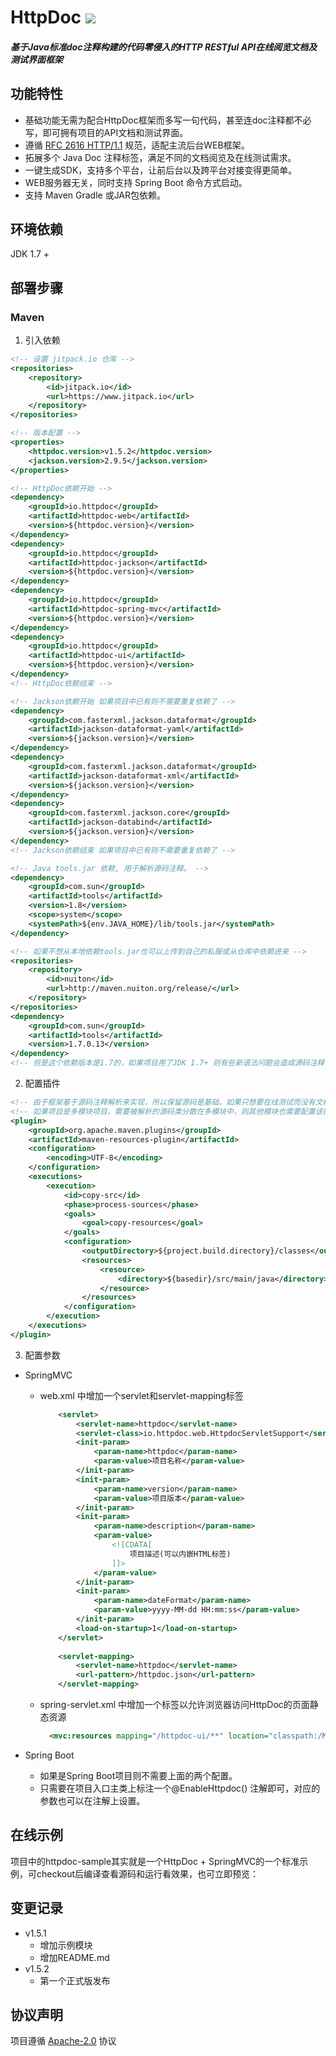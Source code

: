 # **HttpDoc** [![](https://www.jitpack.io/v/core-lib/httpdoc.svg)](https://www.jitpack.io/#core-lib/httpdoc)
##### 基于Java标准doc注释构建的代码零侵入的HTTP RESTful API在线阅览文档及测试界面框架

## **功能特性**
* 基础功能无需为配合HttpDoc框架而多写一句代码，甚至连doc注释都不必写，即可拥有项目的API文档和测试界面。
* 遵循 [RFC 2616 HTTP/1.1](https://tools.ietf.org/html/rfc2616) 规范，适配主流后台WEB框架。
* 拓展多个 Java Doc 注释标签，满足不同的文档阅览及在线测试需求。
* 一键生成SDK，支持多个平台，让前后台以及跨平台对接变得更简单。
* WEB服务器无关，同时支持 Spring Boot 命令方式启动。
* 支持 Maven Gradle 或JAR包依赖。

## **环境依赖**
JDK 1.7 +

## **部署步骤**
### Maven
1. 引入依赖
```xml
<!-- 设置 jitpack.io 仓库 -->
<repositories>
    <repository>
        <id>jitpack.io</id>
        <url>https://www.jitpack.io</url>
    </repository>
</repositories>

<!-- 版本配置 -->
<properties>
    <httpdoc.version>v1.5.2</httpdoc.version>
    <jackson.version>2.9.5</jackson.version>
</properties>

<!-- HttpDoc依赖开始 -->
<dependency>
    <groupId>io.httpdoc</groupId>
    <artifactId>httpdoc-web</artifactId>
    <version>${httpdoc.version}</version>
</dependency>
<dependency>
    <groupId>io.httpdoc</groupId>
    <artifactId>httpdoc-jackson</artifactId>
    <version>${httpdoc.version}</version>
</dependency>
<dependency>
    <groupId>io.httpdoc</groupId>
    <artifactId>httpdoc-spring-mvc</artifactId>
    <version>${httpdoc.version}</version>
</dependency>
<dependency>
    <groupId>io.httpdoc</groupId>
    <artifactId>httpdoc-ui</artifactId>
    <version>${httpdoc.version}</version>
</dependency>
<!-- HttpDoc依赖结束 -->

<!-- Jackson依赖开始 如果项目中已有则不需要重复依赖了 -->
<dependency>
    <groupId>com.fasterxml.jackson.dataformat</groupId>
    <artifactId>jackson-dataformat-yaml</artifactId>
    <version>${jackson.version}</version>
</dependency>
<dependency>
    <groupId>com.fasterxml.jackson.dataformat</groupId>
    <artifactId>jackson-dataformat-xml</artifactId>
    <version>${jackson.version}</version>
</dependency>
<dependency>
    <groupId>com.fasterxml.jackson.core</groupId>
    <artifactId>jackson-databind</artifactId>
    <version>${jackson.version}</version>
</dependency>
<!-- Jackson依赖结束 如果项目中已有则不需要重复依赖了 -->

<!-- Java tools.jar 依赖, 用于解析源码注释。 -->
<dependency>
    <groupId>com.sun</groupId>
    <artifactId>tools</artifactId>
    <version>1.8</version>
    <scope>system</scope>
    <systemPath>${env.JAVA_HOME}/lib/tools.jar</systemPath>
</dependency>

<!-- 如果不想从本地依赖tools.jar也可以上传到自己的私服或从仓库中依赖进来 -->
<repositories>
    <repository>
        <id>nuiton</id>
        <url>http://maven.nuiton.org/release/</url>
    </repository>
</repositories>
<dependency>
    <groupId>com.sun</groupId>
    <artifactId>tools</artifactId>
    <version>1.7.0.13</version>
</dependency>
<!-- 但是这个依赖版本是1.7的，如果项目用了JDK 1.7+ 则有些新语法问题会造成源码注释读取不成功，但不会出错 -->
```

2. 配置插件
```xml
<!-- 由于框架基于源码注释解析来实现，所以保留源码是基础，如果只想要在线测试而没有文档阅览的需求，可不必添加该插件。-->
<!-- 如果项目是多模块项目，需要被解析的源码类分散在多模块中，则其他模块也需要配置该插件，或在父项目的pom.xml中配置该插件。-->
<plugin>
    <groupId>org.apache.maven.plugins</groupId>
    <artifactId>maven-resources-plugin</artifactId>
    <configuration>
        <encoding>UTF-8</encoding>
    </configuration>
    <executions>
        <execution>
            <id>copy-src</id>
            <phase>process-sources</phase>
            <goals>
                <goal>copy-resources</goal>
            </goals>
            <configuration>
                <outputDirectory>${project.build.directory}/classes</outputDirectory>
                <resources>
                    <resource>
                        <directory>${basedir}/src/main/java</directory>
                    </resource>
                </resources>
            </configuration>
        </execution>
    </executions>
</plugin>
```

3. 配置参数
* SpringMVC
    * web.xml 中增加一个servlet和servlet-mapping标签
        ```xml
            <servlet>
                <servlet-name>httpdoc</servlet-name>
                <servlet-class>io.httpdoc.web.HttpdocServletSupport</servlet-class>
                <init-param>
                    <param-name>httpdoc</param-name>
                    <param-value>项目名称</param-value>
                </init-param>
                <init-param>
                    <param-name>version</param-name>
                    <param-value>项目版本</param-value>
                </init-param>
                <init-param>
                    <param-name>description</param-name>
                    <param-value>
                        <![CDATA[
                            项目描述(可以内嵌HTML标签)
                        ]]>
                    </param-value>
                </init-param>
                <init-param>
                    <param-name>dateFormat</param-name>
                    <param-value>yyyy-MM-dd HH:mm:ss</param-value>
                </init-param>
                <load-on-startup>1</load-on-startup>
            </servlet>
            
            <servlet-mapping>
                <servlet-name>httpdoc</servlet-name>
                <url-pattern>/httpdoc.json</url-pattern>
            </servlet-mapping>
        ```
    * spring-servlet.xml 中增加一个标签以允许浏览器访问HttpDoc的页面静态资源
        ```xml
          <mvc:resources mapping="/httpdoc-ui/**" location="classpath:/META-INF/resources/httpdoc-ui/"/>
        ```
        
* Spring Boot
    * 如果是Spring Boot项目则不需要上面的两个配置。
    * 只需要在项目入口主类上标注一个@EnableHttpdoc() 注解即可，对应的参数也可以在注解上设置。
    
## 在线示例
项目中的httpdoc-sample其实就是一个HttpDoc + SpringMVC的一个标准示例，可checkout后编译查看源码和运行看效果，也可立即预览：

## 变更记录
* v1.5.1 
    * 增加示例模块 
    * 增加README.md
* v1.5.2 
    * 第一个正式版发布

## 协议声明
项目遵循 [Apache-2.0](http://www.apache.org/licenses/LICENSE-2.0) 协议
